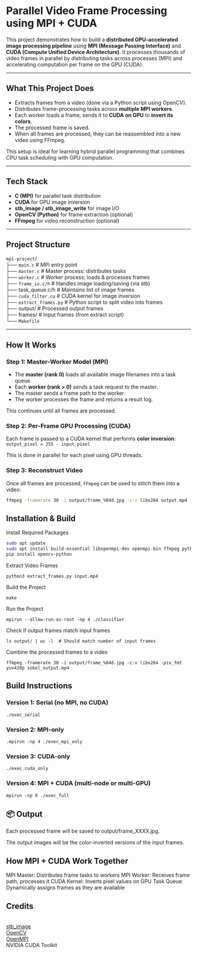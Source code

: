 # Parallel Video Frame Processing using MPI + CUDA

This project demonstrates how to build a **distributed GPU-accelerated image processing pipeline** using **MPI (Message Passing Interface)** and **CUDA (Compute Unified Device Architecture)**. It processes thousands of video frames in parallel by distributing tasks across processes (MPI) and accelerating computation per frame on the GPU (CUDA).

---

## What This Project Does

- Extracts frames from a video (done via a Python script using OpenCV).
- Distributes frame-processing tasks across **multiple MPI workers**.
- Each worker loads a frame, sends it to **CUDA on GPU** to **invert its colors**.
- The processed frame is saved.
- When all frames are processed, they can be reassembled into a new video using FFmpeg.

This setup is ideal for learning hybrid parallel programming that combines CPU task scheduling with GPU computation.

---

## Tech Stack

- **C (MPI)** for parallel task distribution
- **CUDA** for GPU image inversion
- **stb_image / stb_image_write** for image I/O
- **OpenCV (Python)** for frame extraction (optional)
- **FFmpeg** for video reconstruction (optional)

---

## Project Structure

`mpi-project`/ 
<br>├── `main.c` # MPI entry point 
<br>├── `master.c` # Master process: distributes tasks 
<br>├── `worker.c` # Worker process: loads & processes frames 
<br>├── `frame_io.c/h` # Handles image loading/saving (via stb) 
<br>├── task_queue.c/h # Maintains list of image frames 
<br>├── `cuda_filter.cu` # CUDA kernel for image inversion 
<br>├── `extract_frames.py` # Python script to split video into frames 
<br>├── output/ # Processed output frames 
<br>├── frames/ # Input frames (from extract script) 
<br>└── `Makefile`

---

## How It Works

### Step 1: Master-Worker Model (MPI)

- The **master (rank 0)** loads all available image filenames into a task queue.
- Each **worker (rank > 0)** sends a task request to the master.
- The master sends a frame path to the worker.
- The worker processes the frame and returns a result log.

This continues until all frames are processed.

### Step 2: Per-Frame GPU Processing (CUDA)

Each frame is passed to a CUDA kernel that performs **color inversion**: `output_pixel = 255 - input_pixel`

This is done in parallel for each pixel using GPU threads.

### Step 3: Reconstruct Video

Once all frames are processed, `FFmpeg` can be used to stitch them into a video:
```bash
ffmpeg -framerate 30 -i output/frame_%04d.jpg -c:v libx264 output.mp4
```
## Installation & Build
Install Required Packages
```bash
sudo apt update
sudo apt install build-essential libopenmpi-dev openmpi-bin ffmpeg python3 python3-pip
pip install opencv-python
```
Extract Video Frames
```
python3 extract_frames.py input.mp4
```
Build the Project
```
make
```
Run the Project
```
mpirun --allow-run-as-root -np 4 ./classifier
```
Check if output frames match input frames
```
ls output/ | wc -l  # Should match number of input frames
```
Combine the processed frames to a video
```
ffmpeg -framerate 30 -i output/frame_%04d.jpg -c:v libx264 -pix_fmt yuv420p sobel_output.mp4
```

##  Build Instructions

### Version 1: Serial (no MPI, no CUDA)
```
./exec_serial
```
### Version 2: MPI-only
```
.mpirun -np 4 ./exec_mpi_only
```
### Version 3: CUDA-only
```
./exec_cuda_only
```
### Version 4: MPI + CUDA (multi-node or multi-GPU)
```
mpirun -np 8 ./exec_full
```

## 📦 Output
Each processed frame will be saved to output/frame_XXXX.jpg.

The output images will be the color-inverted versions of the input frames.

## How MPI + CUDA Work Together

MPI Master: Distributes frame tasks to workers
MPI Worker: Receives frame path, processes it
CUDA Kernel: Inverts pixel values on GPU
Task Queue: Dynamically assigns frames as they are available

## Credits
<br>[stb_image](https://github.com/nothings/stb)
<br>[OpenCV](https://opencv.org/)
<br>[OpenMPI](https://www.open-mpi.org/)
<br>NVIDIA CUDA Toolkit